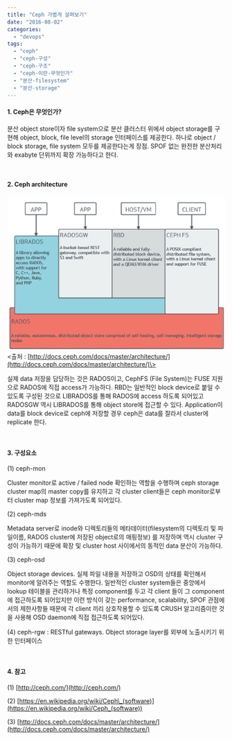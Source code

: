 ```yaml
---
title: "Ceph 가볍게 살펴보기"
date: "2016-08-02"
categories: 
  - "devops"
tags: 
  - "ceph"
  - "ceph-구성"
  - "ceph-구조"
  - "ceph-이란-무엇인가"
  - "분산-filesystem"
  - "분산-storage"
---
```


#### **1\. Ceph은 무엇인가?**

분산 object store이자 file system으로 분산 클러스터 위에서 object storage를 구현해 object, block, file level의 storage 인터페이스를 제공한다. 하나로 object / block storage, file system 모두를 제공한다는게 장점. SPOF 없는 완전한 분산처리와 exabyte 단위까지 확장 가능하다고 한다.

 

#### **2\. Ceph architecture**

[![20160801_ceph-stack](images/20160801_ceph-stack.png)](https://blurblah.net/wp-content/uploads/2016/08/20160801_ceph-stack.png)
\<출처 : [http://docs.ceph.com/docs/master/architecture/](http://docs.ceph.com/docs/master/architecture/)\>

실제 data 저장을 담당하는 것은 RADOS이고, CephFS (File System)는 FUSE 지원으로 RADOS에 직접 access가 가능하다. RBD는 일반적인 block device로 붙일 수 있도록 구성된 것으로 LIBRADOS를 통해 RADOS에 access 하도록 되어있고 RADOSGW 역시 LIBRADOS를 통해 object store에 접근할 수 있다. Application이 data를 block device로 ceph에 저장할 경우 ceph은 data를 잘라서 cluster에 replicate 한다.

 

#### **3\. 구성요소**

(1) ceph-mon

Cluster monitor로 active / failed node 확인하는 역할을 수행하며 ceph storage cluster map의 master copy를 유지하고 각 cluster client들은 ceph monitor로부터 cluster map 정보를 가져가도록 되어있다.

(2) ceph-mds

Metadata server로 inode와 디렉토리들의 메타데이터(filesystem의 디렉토리 및 파일이름, RADOS cluster에 저장된 object로의 매핑정보) 를 저장하며 역시 cluster 구성이 가능하기 때문에 확장 및 cluster host 사이에서의 동적인 data 분산이 가능하다.

(3) ceph-osd

Object storage devices. 실제 파일 내용을 저장하고 OSD의 상태를 확인해서 monitor에 알려주는 역할도 수행한다. 일반적인 cluster system들은 중앙에서 lookup 테이블을 관리하거나 특정 component를 두고 각 client 들이 그 component에 접근하도록 되어있지만 이런 방식이 갖는 performance, scalability, SPOF 관점에서의 제한사항들 때문에 각 client 끼리 상호작용할 수 있도록 CRUSH 알고리즘이란 것을 사용해 OSD daemon에 직접 접근하도록 되어있다.

(4) ceph-rgw : RESTful gateways. Object storage layer를 외부에 노출시키기 위한 인터페이스

 

#### **4\. 참고**

(1) [http://ceph.com/](http://ceph.com/)

(2) [https://en.wikipedia.org/wiki/Ceph\_(software)](https://en.wikipedia.org/wiki/Ceph_(software))

(3) [http://docs.ceph.com/docs/master/architecture/](http://docs.ceph.com/docs/master/architecture/)
